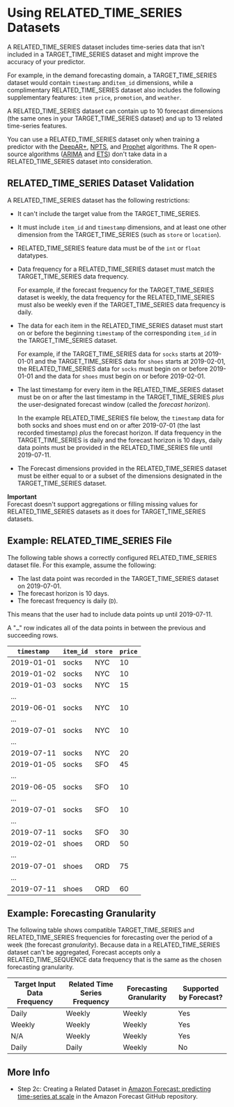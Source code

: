 # Using RELATED\_TIME\_SERIES Datasets<a name="related-time-series-datasets"></a>

A RELATED\_TIME\_SERIES dataset includes time\-series data that isn't included in a TARGET\_TIME\_SERIES dataset and might improve the accuracy of your predictor\.

For example, in the demand forecasting domain, a TARGET\_TIME\_SERIES dataset would contain `timestamp` and`item_id` dimensions, while a complimentary RELATED\_TIME\_SERIES dataset also includes the following supplementary features: `item price`, `promotion`, and `weather`\.

A RELATED\_TIME\_SERIES dataset can contain up to 10 forecast dimensions \(the same ones in your TARGET\_TIME\_SERIES dataset\) and up to 13 related time\-series features\.

You can use a RELATED\_TIME\_SERIES dataset only when training a predictor with the [DeepAR\+](aws-forecast-recipe-deeparplus.md), [NPTS](aws-forecast-recipe-npts.md), and [Prophet](aws-forecast-recipe-prophet.md) algorithms\. The R open\-source algorithms \([ARIMA](aws-forecast-recipe-arima.md) and [ETS](aws-forecast-recipe-ets.md)\) don't take data in a RELATED\_TIME\_SERIES dataset into consideration\.

## RELATED\_TIME\_SERIES Dataset Validation<a name="related-time-series-dataset-validation"></a>

A RELATED\_TIME\_SERIES dataset has the following restrictions:
+ It can't include the target value from the TARGET\_TIME\_SERIES\.
+ It must include `item_id` and `timestamp` dimensions, and at least one other dimension from the TARGET\_TIME\_SERIES \(such as `store` or `location`\)\.
+ RELATED\_TIME\_SERIES feature data must be of the `int` or `float` datatypes\.
+ Data frequency for a RELATED\_TIME\_SERIES dataset must match the TARGET\_TIME\_SERIES data frequency\.

  For example, if the forecast frequency for the TARGET\_TIME\_SERIES dataset is weekly, the data frequency for the RELATED\_TIME\_SERIES must also be weekly even if the TARGET\_TIME\_SERIES data frequency is daily\.
+ The data for each item in the RELATED\_TIME\_SERIES dataset must start on or before the beginning `timestamp` of the corresponding `item_id` in the TARGET\_TIME\_SERIES dataset\.

  For example, if the TARGET\_TIME\_SERIES data for `socks` starts at 2019\-01\-01 and the TARGET\_TIME\_SERIES data for `shoes` starts at 2019\-02\-01, the RELATED\_TIME\_SERIES data for `socks` must begin on or before 2019\-01\-01 and the data for `shoes` must begin on or before 2019\-02\-01\.
+ The last timestamp for every item in the RELATED\_TIME\_SERIES dataset must be on or after the last timestamp in the TARGET\_TIME\_SERIES *plus* the user\-designated forecast window \(called the *forecast horizon*\)\.

  In the example RELATED\_TIME\_SERIES file below, the `timestamp` data for both socks and shoes must end on or after 2019\-07\-01 \(the last recorded timestamp\) *plus* the forecast horizon\. If data frequency in the TARGET\_TIME\_SERIES is daily and the forecast horizon is 10 days, daily data points must be provided in the RELATED\_TIME\_SERIES file until 2019\-07\-11\.
+ The Forecast dimensions provided in the RELATED\_TIME\_SERIES dataset must be either equal to or a subset of the dimensions designated in the TARGET\_TIME\_SERIES dataset\.

**Important**  
Forecast doesn't support aggregations or filling missing values for RELATED\_TIME\_SERIES datasets as it does for TARGET\_TIME\_SERIES datasets\.

## Example: RELATED\_TIME\_SERIES File<a name="related-time-series-example"></a>

The following table shows a correctly configured RELATED\_TIME\_SERIES dataset file\. For this example, assume the following:
+ The last data point was recorded in the TARGET\_TIME\_SERIES dataset on 2019\-07\-01\.
+  The forecast horizon is 10 days\. 
+ The forecast frequency is daily \(`D`\)\. 

This means that the user had to include data points up until 2019\-07\-11\. 

A "`…`" row indicates all of the data points in between the previous and succeeding rows\.


| `timestamp` | `item_id` | `store` | `price` | 
| --- | --- | --- | --- | 
| 2019\-01\-01 | socks | NYC | 10 | 
| 2019\-01\-02 | socks | NYC | 10 | 
| 2019\-01\-03 | socks | NYC | 15 | 
| \.\.\. | 
| 2019\-06\-01 | socks | NYC | 10 | 
| \.\.\. | 
| 2019\-07\-01 | socks | NYC | 10 | 
| \.\.\. | 
| 2019\-07\-11 | socks | NYC | 20 | 
| 2019\-01\-05 | socks | SFO | 45 | 
| \.\.\. | 
| 2019\-06\-05 | socks | SFO | 10 | 
| \.\.\. | 
| 2019\-07\-01 | socks | SFO | 10 | 
| \.\.\. | 
| 2019\-07\-11 | socks | SFO | 30 | 
| 2019\-02\-01 | shoes | ORD | 50 | 
| \.\.\. | 
| 2019\-07\-01 | shoes | ORD | 75 | 
| \.\.\. | 
| 2019\-07\-11 | shoes | ORD | 60 | 

## Example: Forecasting Granularity<a name="related-time-series-granularity"></a>

The following table shows compatible TARGET\_TIME\_SERIES and RELATED\_TIME\_SERIES frequencies for forecasting over the period of a week \(the forecast *granularity*\)\. Because data in a RELATED\_TIME\_SERIES dataset can't be aggregated, Forecast accepts only a RELATED\_TIME\_SEQUENCE data frequency that is the same as the chosen forecasting granularity\.


| Target Input Data Frequency | Related Time Series Frequency | Forecasting Granularity | Supported by Forecast? | 
| --- | --- | --- | --- | 
| Daily | Weekly | Weekly | Yes | 
| Weekly | Weekly | Weekly | Yes | 
| N/A | Weekly | Weekly | Yes | 
| Daily | Daily | Weekly | No | 

## More Info<a name="related-time-series-see-also"></a>
+ Step 2c: Creating a Related Dataset in [Amazon Forecast: predicting time\-series at scale](https://github.com/aws-samples/amazon-forecast-samples/blob/master/notebooks/6.Incorporating_Related_Time_Series_dataset_to_your_Predictor.ipynb) in the Amazon Forecast GitHub repository\.